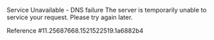 Service Unavailable - DNS failure The server is temporarily unable to service your request. Please try again later.

Reference #11.25687668.1521522519.1a6882b4